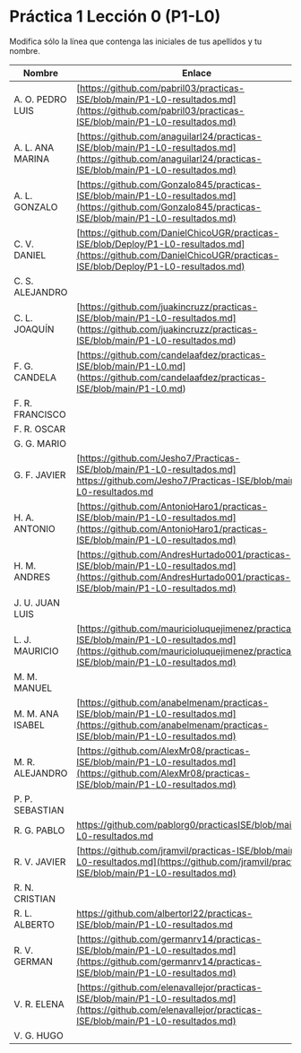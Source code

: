 # Práctica 1 Lección 0 (P1-L0)

Modifica sólo la línea que contenga las iniciales de tus apellidos y tu nombre.


| Nombre       | Enlace                                                                   |
| --------------- | ---------------------------------------------------------- |
| A. O. PEDRO LUIS | [https://github.com/pabril03/practicas-ISE/blob/main/P1-L0-resultados.md](https://github.com/pabril03/practicas-ISE/blob/main/P1-L0-resultados.md)                                                           |
| A. L. ANA MARINA | [https://github.com/anaguilarl24/practicas-ISE/blob/main/P1-L0-resultados.md](https://github.com/anaguilarl24/practicas-ISE/blob/main/P1-L0-resultados.md)                                                          |
| A. L. GONZALO | [https://github.com/Gonzalo845/practicas-ISE/blob/main/P1-L0-resultados.md](https://github.com/Gonzalo845/practicas-ISE/blob/main/P1-L0-resultados.md)  |
| C. V. DANIEL | [https://github.com/DanielChicoUGR/practicas-ISE/blob/Deploy/P1-L0-resultados.md](https://github.com/DanielChicoUGR/practicas-ISE/blob/Deploy/P1-L0-resultados.md)                                                           |                                                           |
| C. S. ALEJANDRO | <!--enlace-->                                                           |
| C. L. JOAQUÍN | [https://github.com/juakincruzz/practicas-ISE/blob/main/P1-L0-resultados.md] (https://github.com/juakincruzz/practicas-ISE/blob/main/P1-L0-resultados.md)|                                                         |
| F. G. CANDELA | [https://github.com/candelaafdez/practicas-ISE/blob/main/P1-L0.md] (https://github.com/candelaafdez/practicas-ISE/blob/main/P1-L0.md)|
| F. R. FRANCISCO | <!--enlace-->                                                           |
| F. R. OSCAR | <!--enlace-->                                                           |
| G. G. MARIO | <!--enlace-->                                                           |
| G. F. JAVIER | [https://github.com/Jesho7/Practicas-ISE/blob/main/P1-L0-resultados.md] https://github.com/Jesho7/Practicas-ISE/blob/main/P1-L0-resultados.md <!--enlace-->                                                           |
| H. A. ANTONIO | [https://github.com/AntonioHaro1/practicas-ISE/blob/main/P1-L0-resultados.md](https://github.com/AntonioHaro1/practicas-ISE/blob/main/P1-L0-resultados.md) <!--enlace-->                                                           |
| H. M. ANDRES | [https://github.com/AndresHurtado001/practicas-ISE/blob/main/P1-L0-resultados.md](https://github.com/AndresHurtado001/practicas-ISE/blob/main/P1-L0-resultados.md)                                                           |
| J. U. JUAN LUIS | <!--enlace-->                                                           |
| L. J. MAURICIO | [https://github.com/mauricioluquejimenez/practicas-ISE/blob/main/P1-L0-resultados.md](https://github.com/mauricioluquejimenez/practicas-ISE/blob/main/P1-L0-resultados.md)                                                           |
| M. M. MANUEL | <!--enlace-->                                                           |
| M. M. ANA ISABEL | [https://github.com/anabelmenam/practicas-ISE/blob/main/P1-L0-resultados.md](https://github.com/anabelmenam/practicas-ISE/blob/main/P1-L0-resultados.md)                                                           |
| M. R. ALEJANDRO | [https://github.com/AlexMr08/practicas-ISE/blob/main/P1-L0-resultados.md](https://github.com/AlexMr08/practicas-ISE/blob/main/P1-L0-resultados.md)                                                           |
| P. P. SEBASTIAN | <!--enlace-->                                                           |
| R. G. PABLO | https://github.com/pablorg0/practicasISE/blob/main/P1-L0-resultados.md                                                           |
| R. V. JAVIER | [https://github.com/jramvil/practicas-ISE/blob/main/P1-L0-resultados.md](https://github.com/jramvil/practicas-ISE/blob/main/P1-L0-resultados.md) |
| R. N. CRISTIAN | <!--enlace-->                                                           |
| R. L. ALBERTO | https://github.com/albertorl22/practicas-ISE/blob/main/P1-L0-resultados.md |
| R. V. GERMAN | [https://github.com/germanrv14/practicas-ISE/blob/main/P1-L0-resultados.md](https://github.com/germanrv14/practicas-ISE/blob/main/P1-L0-resultados.md) |
| V. R. ELENA | [https://github.com/elenavallejor/practicas-ISE/blob/main/P1-L0-resultados.md](https://github.com/elenavallejor/practicas-ISE/blob/main/P1-L0-resultados.md) |
| V. G. HUGO | <!--enlace-->                                                           |
